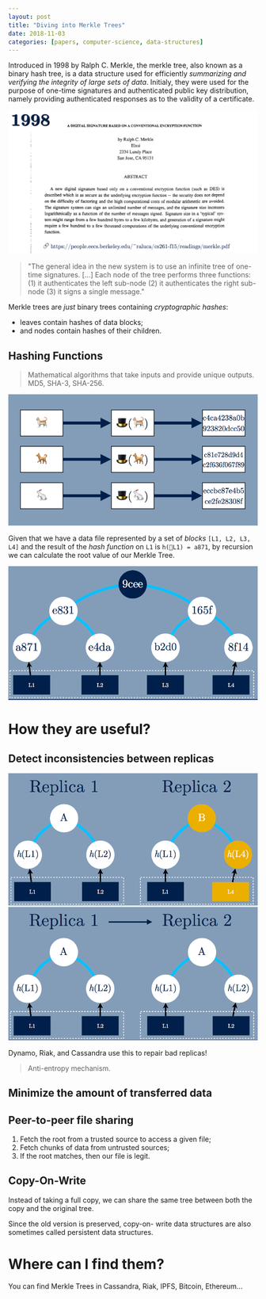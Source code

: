 ```yaml
---
layout: post
title: "Diving into Merkle Trees"
date: 2018-11-03
categories: [papers, computer-science, data-structures]
---
```


Introduced in 1998 by Ralph C. Merkle, the merkle tree, also known
as a binary hash tree, is a data structure used for efficiently
_summarizing and verifying the integrity of large sets of data_.
Initialy, they were used for the purpose of one-time signatures
and authenticated public key distribution, namely providing
authenticated responses as to the validity of a certificate.

![merkle-tree-paper](/assets/images/mt01.png)

> "The general idea in the new system is to use an infinite tree
of one-time signatures. [...] Each node of the tree performs three
functions: (1) it authenticates the left sub-node (2) it authenticates
the right sub-node (3) it signs a single message."

Merkle trees are _just_ binary trees containing _cryptographic hashes_:
* leaves contain hashes of data blocks;
* and nodes contain hashes of their children.

## Hashing Functions

> Mathematical algorithms that take inputs and provide unique outputs.
MD5, SHA-3, SHA-256.

![merkle-tree-paper](/assets/images/mt04.png)

Given that we have a data file represented by a set of _blocks_ `[L1, L2, L3, L4]`
and the result of the _hash function_ on `L1` is `h(📄L1) = a871`, by recursion
we can calculate the root value of our Merkle Tree.

![merkle-tree-paper](/assets/images/mt05.png)

# How they are useful?

## Detect inconsistencies between replicas

![merkle-tree-paper](/assets/images/mt07.png)
![merkle-tree-paper](/assets/images/mt08.png)

Dynamo, Riak, and Cassandra use this to repair bad replicas!

> Anti-entropy mechanism.

## Minimize the amount of transferred data

## Peer-to-peer file sharing

1. Fetch the root from a trusted source to access a given file;
2. Fetch chunks of data from untrusted sources;
3. If the root matches, then our file is legit.

## Copy-On-Write

Instead of taking a full copy, we can share the same tree between both
the copy and the original tree.

Since the old version is preserved, copy-on- write data structures are
also sometimes called persistent data structures.

# Where can I find them?

You can find Merkle Trees in Cassandra, Riak, IPFS, Bitcoin, Ethereum...

